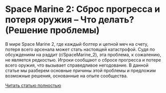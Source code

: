 # Space Marine 2: Сброс прогресса и потеря оружия – Что делать? (Решение проблемы)



В мире Space Marine 2, где каждый болтер и цепной меч на счету, потеря всего арсенала может стать настоящей катастрофой. Судя по обсуждениям на рэддит (r/SpaceMarine_2), эта проблема, к сожалению, не является редкостью. Игроки сообщают о сбросе прогресса и потере всего оружия, что вызывает справедливое негодование. В данной статье мы разберем основные причины этой проблемы и предложим возможные решения, основанные на опыте сообщества.

[Читать статью полностью](https://xyberbara.com/gaming/space-marine-2-weapons-reset/)
